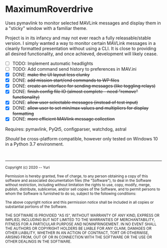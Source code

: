 # MaximumRoverdrive

Uses pymavlink to monitor selected MAVLink messages and display them in a "sticky" window with a familiar theme.

Project is in its infancy and may not ever reach a fully releasable/stable version.  I simply wanted a way to monitor certain MAVLink messages in a cleanly formatted presentation without using a CLI.  It is close to providing all desired functionality, and once achieved, development will likely cease.

- [ ] TODO: Implement automatic headlights
- [ ] TODO: Add command send history to preferences in MAV.ini
- [x] DONE: ~~make the UI layout less clunky~~
- [x] DONE: ~~add mission start/end commands to WP files~~
- [x] DONE: ~~create an interface for sending messages (like toggling relays)~~
- [x] DONE: ~~finish config file IO (almost complete - need "remove" functionality)~~
- [x] DONE: ~~allow user selectable messages (instead of test input)~~
- [x] DONE: ~~allow user to set min/max values and multipliers for display formatting~~
- [x] DONE: ~~more efficient MAVlink message collection~~

Requires: pymavlink, PyQt5, configparser, watchdog, astral

_Should_ be cross-platform compatible, however only tested on Windows 10 in a Python 3.7 environment.

<br><hr>
<sup>Copyright (c) 2020 -- Yuri
<br><br>
Permission is hereby granted, free of charge, to any person obtaining a copy of this software and associated documentation files (the "Software"), to deal in the Software without restriction, including without limitation the rights to use, copy, modify, merge, publish, distribute, sublicense, and/or sell copies of the Software, and to permit persons to whom the Software is furnished to do so, subject to the following conditions:
<br><br>
The above copyright notice and this permission notice shall be included in all copies or substantial portions of the Software.
<br><br>
THE SOFTWARE IS PROVIDED "AS IS", WITHOUT WARRANTY OF ANY KIND, EXPRESS OR IMPLIED, INCLUDING BUT NOT LIMITED TO THE WARRANTIES OF MERCHANTABILITY, FITNESS FOR A PARTICULAR PURPOSE AND NONINFRINGEMENT. IN NO EVENT SHALL THE AUTHORS OR COPYRIGHT HOLDERS BE LIABLE FOR ANY CLAIM, DAMAGES OR OTHER LIABILITY, WHETHER IN AN ACTION OF CONTRACT, TORT OR OTHERWISE, ARISING FROM, OUT OF OR IN CONNECTION WITH THE SOFTWARE OR THE USE OR OTHER DEALINGS IN THE SOFTWARE.</sup>
